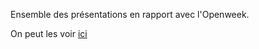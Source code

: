 
Ensemble des présentations en rapport avec l'Openweek.

On peut les voir [ici](https://openweek.github.io/presentations)
